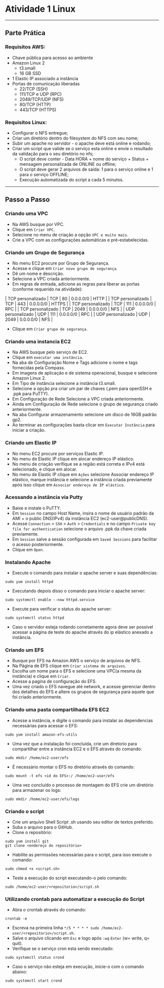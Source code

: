 # Atividade 1 Linux

---
## Parte Prática

### Requisitos AWS:
- Chave pública para acesso ao ambiente
- Amazon Linux 2
    - t3.small
    - 16 GB SSD
- 1 Elastic IP associado a instância
- Portas de comunicação liberadas
    - 22/TCP (SSH)
    - 111/TCP e UDP (RPC)
    - 2049/TCP/UDP (NFS)
    - 80/TCP (HTTP)
    - 443/TCP (HTTPS)

### Requisitos Linux:

- Configurar o NFS entregue;
- Criar um diretório dentro do filesystem do NFS com seu nome;
- Subir um apache no servidor - o apache deve está online e rodando;
- Criar um script que valide se o serviço esta online e envie o resultado da validação para o seu diretório no nfs;
    - O script deve conter - Data HORA + nome do serviço + Status + mensagem personalizada de ONLINE ou offline;
    - O script deve gerar 2 arquivos de saída: 1 para o serviço online e 1 para o serviço OFFLINE;
    - Execução automatizada do script a cada 5 minutos.
---
## Passo a Passo



### Criando uma VPC
- Na AWS busque por VPC.
- Clique em `Criar VPC`.
- Selecione no menu de criação a opção `VPC e muito mais`.
- Crie a VPC com as configurações automáticas e pré-estabelecidas.


### Criando um Grupo de Segurança
- No menu EC2 procure por Grupo de Segurança.
- Acesse e clique em `Criar novo grupo de segurança`.
- Dê um nome e descrição.
- Selecione a VPC criada anteriormente.
- Em regras de entrada, adicione as regras para liberar as portas (conforme requerido na atividade):

| TCP personalizado | TCP | 80 | 0.0.0.0/0 | HTTP |
| TCP personalizado | TCP | 443 | 0.0.0.0/0 | HTTPS |
| TCP personalizado | TCP | 111 | 0.0.0.0/0 | RPC |
| TCP personalizado | TCP | 2049 | 0.0.0.0/0 | NFS |
| UDP personalizado | UDP | 111 | 0.0.0.0/0 | RPC |
| UDP personalizado | UDP | 2049 | 0.0.0.0/0 | NFS |

- Clique em `Criar grupo de segurança`.


### Criando uma instancia EC2
- Na AWS busque pelo serviço de EC2.
- Clique em `executar uma instância`.
- Na aba de Configuração Nome e Tags adicione o nome e tags fornecidas pela Compass.
- Em imagens de aplicação e de sistema operacional, busque e selecione Amazon Linux 2.
- Em Tipo de instância selecione a instância t3.small.
- Selecione a opção pra criar um par de chaves (.pem para openSSH e .ppk para PuTTY).
- Em Configuração de Rede Selecione a VPC criada anteriormente.
- Ainda em Configuração de Rede selecione o grupo de segurança criado anteriormente.
- Na aba Configurar armazenamento selecione um disco de 16GB padrão gp2.
- Ao terminar as configurações basta clicar em `Executar Instância` para iniciar a criação.

### Criando um Elastic IP
- No menu EC2 procure por serviços Elastic IP.
- No menu de Elastic IP clique em alocar endereço IP elástico.
- No menu de criação verifique se a região está correta e IPv4 está selecionado, e clique em alocar.
- No menu de Elastic IP clique em `Ações` selecione Associar endereço IP elástico, marque instância e selecione a instância criada previamente após isso clique em `Associar endereço de IP elástico`.

### Acessando a instância via Putty
- Baixe e instale o PuTTY.
- Em `Session` no campo Host Name, insira o nome de usuário padrão da AMI + o public DNS(IPv4) da instância EC2 (ec2-user@publicDNS).
- Acesse `Connection` > `SSH` > `Auth` > `Credentials` e no campo `Private key file for authentication` selecione o arquivo .ppk da chave criada previamente.
- Em `Session` salve a sessão configurada em `Saved Sessions` para facilitar o acesso posteriormente.
- Clique em `Open`.

### Instalando Apache
- Execute o comando para instalar o apache server e suas dependências:
```
sudo yum install httpd
```
- Executando depois disso o comando para iniciar o apache server:
```
sudo systemctl enable --now httpd.service
```
- Execute para verificar o status do apache server:
```
sudo systemctl status httpd
```
- Caso o servidor esteja rodando corretamente agora deve ser possível acessar a página de teste do apache através do ip elástico anexado a instância.

### Criando um EFS
- Busque por EFS na Amazon AWS o serviço de arquivos de NFS.
- Na Página de EFS clique em `Criar sistema de arquivos`.
- Escolha um nome para o EFS e selecione uma VPC(a mesma da instância) e clique em `Criar`.
- Acesse a pagina de configuração do EFS.
- Uma vez criado o EFS navegue até network, e acesse gerenciar dentro dos detalhes do EFS e altere os grupos de segurança para aquele que foi criado anteriormente.

### Criando uma pasta compartilhada EFS EC2
- Acesse a instância, e digite o comando para instalar as dependencias necessárias para acessar o EFS:
```
sudo yum install amazon-efs-utils
```
- Uma vez que a instalação foi concluida, crie um diretorio para compartilhar entre a instância EC2 e o EFS através do comando:
```
sudo mkdir /home/ec2-user/efs
```
- É necessário montar o EFS no diretório através do comando:
```
sudo mount -t efs <id do EFS>:/ /home/ec2-user/efs
```
- Uma vez concluído o processo de montagem do EFS crie um diretório para armazenar os logs:
```
sudo mkdir /home/ec2-user/efs/logs
```

### Criando o script
- Crie um arquivo Shell Script .sh usando seu editor de textos preferido.
- Suba o arquivo para o GitHub.
- Clone o repositório:
```
sudo yum install git
git clone <endereço do repositório>
```
- Habilite as permissões necessárias para o script, para isso execute o comando:
```
sudo chmod +x <script.sh>
```
- Teste a execução do script executando-o pelo comando:
```
sudo /home/ec2-user/<repositorio>/script.sh
```

### Utilizando crontab para automatizar a execução do Script
- Abra o crontab através do comando: 
```
crontab -e
```
- Escreva na primeira linha `*/5 * * * * sudo /home/ec2-user/<repositorio>/script.sh`.
- Salve o arquivo clicando em `Esc` e logo após `:wq` `Enter` (w= write, q= quit).
- Verifique se o serviço cron esta sendo executado:
```
sudo systemctl status crond
```
- Caso o serviço não esteja em execução, inicie-o com o comando abaixo:
```
sudo systemctl start crond
```
